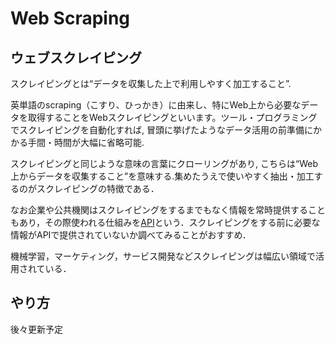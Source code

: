 # Web Scraping

## ウェブスクレイピング

スクレイピングとは“データを収集した上で利用しやすく加工すること”. 

英単語のscraping（こすり、ひっかき）に由来し、特にWeb上から必要なデータを取得することをWebスクレイピングといいます。ツール・プログラミングでスクレイピングを自動化すれば, 冒頭に挙げたようなデータ活用の前準備にかかる手間・時間が大幅に省略可能. 

スクレイピングと同じような意味の言葉にクローリングがあり, こちらは“Web上からデータを収集すること”を意味する.集めたうえで使いやすく抽出・加工するのがスクレイピングの特徴である．

なお企業や公共機関はスクレイピングをするまでもなく情報を常時提供することもあり，その際使われる仕組みを[API](API.md)という．スクレイピングをする前に必要な情報がAPIで提供されていないか調べてみることがおすすめ．

機械学習，マーケティング，サービス開発などスクレイピングは幅広い領域で活用されている．

## やり方

後々更新予定